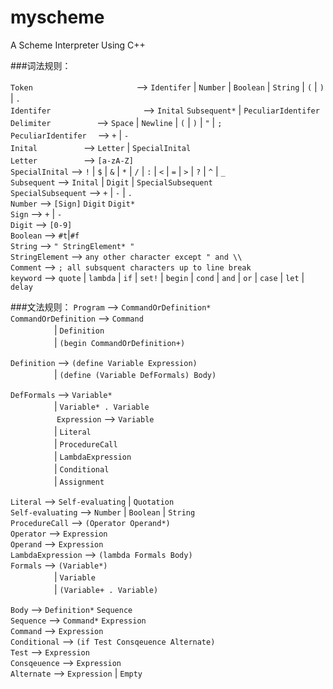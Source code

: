# myscheme
A Scheme Interpreter Using C++

###词法规则：

`Token`	　　　　　	　　　　　	　——> `Identifer` | `Number` | `Boolean` | `String` | `(` | `)` | `.`<br>
`Identifer`	　　　　　	　　　　　——> `Inital` `Subsequent*` | `PeculiarIdentifer`<br>
`Delimiter`			　　　　　——> `Space` | `Newline` | `(` | `)` | `"` | `;`<br>
`PeculiarIdentifer`		　——> `+` | `-`<br>
`Inital` 			　　　　　——> `Letter` | `SpecialInital`<br>
`Letter` 			　　　　　——> `[a-zA-Z]`<br>
`SpecialInital` 	——> `!` | `$` | `&` | `*` | `/` | `:` | `<` | `=` | `>` | `?` | `^` | `_`<br>
`Subsequent`		——> `Inital` | `Digit` | `SpecialSubsequent`<br>
`SpecialSubsequent`	——> `+` | `-` | `.`<br>
`Number`		——> `[Sign]` `Digit` `Digit*`<br>
`Sign`			——> `+` | `-`<br>
`Digit` 		——> `[0-9]`<br>
`Boolean`		——> `#t`|`#f`<br>
`String` 		——> `" StringElement* "`<br>
`StringElement` 	——> `any other character except " and \\`<br>
`Comment` 		——> `; all subsquent characters up to line break`<br>
`keyword`   		——> `quote` | `lambda` | `if` | `set!` | `begin` | `cond` | `and` | `or` | `case` | `let` | `delay`

###文法规则：
`Program`		——> `CommandOrDefinition*`<br>
`CommandOrDefinition`   ——> `Command`<br>
	　　　　　| `Definition`<br>
	　　　　　| `(begin CommandOrDefinition+)`<br>

`Definition`		——> `(define Variable Expression)`<br>
	　　　　　| `(define (Variable DefFormals) Body)`<br>

`DefFormals` 		——> `Variable*`<br>
	　　　　　| `Variable* . Variable`<br>
	　　　　　
`Expression` 		——> `Variable`<br>
	　　　　　| `Literal`<br>
	　　　　　| `ProcedureCall`<br>
	　　　　　| `LambdaExpression`<br>
	　　　　　| `Conditional`<br>
	　　　　　| `Assignment`<br>

`Literal` 		——> `Self-evaluating` | `Quotation`<br>
`Self-evaluating`	——> `Number` | `Boolean` | `String`<br>
`ProcedureCall`		——> `(Operator Operand*)`<br>
`Operator`		——> `Expression`<br>
`Operand`		——> `Expression`<br>
`LambdaExpression`     ——> `(lambda Formals Body)`<br>
`Formals`		——> `(Variable*)` <br>
	　　　　　| `Variable`<br>
	　　　　　| `(Variable+ . Variable)`<br>

`Body`			——> `Definition*` `Sequence`<br>
`Sequence`		——> `Command*` `Expression`<br>
`Command`		——> `Expression`<br>
`Conditional`		——> `(if Test Consqeuence Alternate)`<br>
`Test`			——> `Expression`<br>
`Consqeuence`		——> `Expression`<br>
`Alternate`		——> `Expression` | `Empty`<br>

